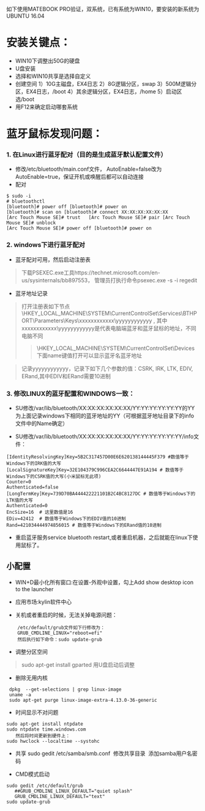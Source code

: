 如下使用MATEBOOK PRO验证，双系统，已有系统为WIN10，要安装的新系统为UBUNTU 16.04

# 安装关键点：
- WIN10下调整出50G的硬盘
- U盘安装
- 选择和WIN10共享是选择自定义
- 创建空间 1）10G主磁盘，EX4日志 2）8G逻辑分区，swap 3）500M逻辑分区，EX4日志，/boot 4）其余逻辑分区，EX4日志，/home 5）启动区选/boot
- 用F12来确定启动哪套系统

# 蓝牙鼠标发现问题：

### 1. 在Linux进行蓝牙配对（目的是生成蓝牙默认配置文件）

- 修改/etc/bluetooth/main.conf文件， AutoEnable=false改为AutoEnable=true，保证开机或唤醒后都可以自动连接
- 配对
```
$ sudo -i
# bluetoothctl
[bluetooth]# power off [bluetooth]# power on
[bluetooth]# scan on [bluetooth]# connect XX:XX:XX:XX:XX:XX
[Arc Touch Mouse SE]# trust   [Arc Touch Mouse SE]# pair [Arc Touch Mouse SE]# unblock
[Arc Touch Mouse SE]# power off [bluetooth]# power on

```
### 2. windows下进行蓝牙配对 

 - 蓝牙配对可用，然后启动注册表
 > 下载PSEXEC.exe工具https://technet.microsoft.com/en-us/sysinternals/bb897553，
 > 管理员打执行命令psexec.exe -s -i regedit

 - 蓝牙地址记录
 > 打开注册表如下节点 
\HKEY_LOCAL_MACHINE\SYSTEM\CurrentControlSet\Services\BTHPORT\Parameters\Keys\xxxxxxxxxxxx\yyyyyyyyyyyy , 其中xxxxxxxxxxxx\yyyyyyyyyyyy是代表电脑端蓝牙和蓝牙鼠标的地址，不同电脑不同
>> \HKEY_LOCAL_MACHINE\SYSTEM\CurrentControlSet\Devices下面name键值打开可以显示蓝牙名蓝牙地址

 > 记录yyyyyyyyyyyy，记录下如下几个参数的值：CSRK, IRK, LTK, EDIV, ERand,其中EDIV和ERand需要10进制

### 3. 修改LINUX的蓝牙配置和WINDOWS一致： 

- SU修改/var/lib/bluetooth/XX:XX:XX:XX:XX:XX/YY:YY:YY:YY:YY:YY的YY为上面记录windows下相同的蓝牙地址的YY（可根据蓝牙地址目录下的info文件中的Name确定）

- SU修改/var/lib/bluetooth/XX:XX:XX:XX:XX:XX/YY:YY:YY:YY:YY:YY/info文件： 
```
[IdentityResolvingKey]Key=5B2C317457D00E6E620138144445F379 #数值等于Windows下的IRK值的大写
[LocalSignatureKey]Key=32E104379C996CEA2C6644447E91A194 # 数值等于Windows下的CSRK值的大写(小米鼠标无此项)
Counter=0
Authenticated=false
[LongTermKey]Key=739D70BA444422221101B2C4BC8127DC # 数值等于Windows下的LTK值的大写
Authenticated=0
EncSize=16  # 这里数值是16
EDiv=42412  # 数值等于Windows下的EDIV值的10进制
Rand=421034444974856015 # 数值等于Windows下的ERand值的10进制
```
- 重启蓝牙服务service bluetooth restart,或者重启机器，之后就能在linux下使用鼠标了。

## 小配置

- WIN+D最小化所有窗口:在设置-外观中设置，勾上Add show desktop icon to the launcher

- 应用市场:kylin软件中心

- 关机或者重启的时候，无法关掉电源问题：
```
    /etc/default/grub文件如下行修改为：
    GRUB_CMDLINE_LINUX="reboot=efi"
    然后执行如下命令：sudo update-grub  

```
- 调整分区空间
> sudo apt-get  install gparted
> 用U盘启动后调整

- 删除无用内核
```
 dpkg  --get-selections | grep linux-image
 uname -a
 sudo apt-get purge linux-image-extra-4.13.0-36-generic
```

- 时间显示不对问题
```
sudo apt-get install ntpdate
sudo ntpdate time.windows.com
　　然后将时间更新到硬件上：
sudo hwclock --localtime --systohc
```

- 共享 sudo gedit /etc/samba/smb.conf
  修改共享目录
  添加samba用户名密码
  
- CMD模式启动
```
sudo gedit /etc/default/grub
   ##GRUB_CMDLINE_LINUX_DEFAULT="quiet splash" 
   GRUB_CMDLINE_LINUX_DEFAULT="text" 
sudo update-grub
```
